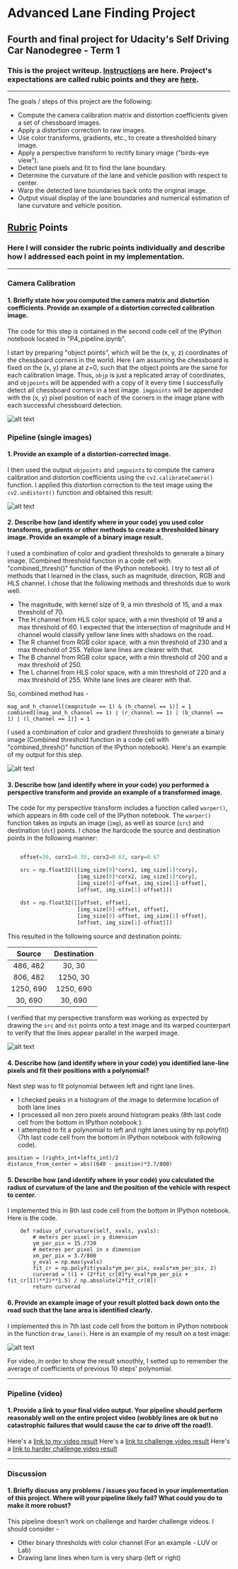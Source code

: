# **Advanced Lane Finding Project** 

## Fourth and final project for Udacity's Self Driving Car Nanodegree - Term 1

### This is the project writeup. [Instructions](Instructions.md) are here. Project's expectations are called rubic points and they are [here](https://review.udacity.com/#!/rubrics/571/view).

---

The goals / steps of this project are the following:

* Compute the camera calibration matrix and distortion coefficients given a set of chessboard images.
* Apply a distortion correction to raw images.
* Use color transforms, gradients, etc., to create a thresholded binary image.
* Apply a perspective transform to rectify binary image ("birds-eye view").
* Detect lane pixels and fit to find the lane boundary.
* Determine the curvature of the lane and vehicle position with respect to center.
* Warp the detected lane boundaries back onto the original image.
* Output visual display of the lane boundaries and numerical estimation of lane curvature and vehicle position.

[//]: # (Image References)

[image01]: ./examples/objectpoints.png "Points"
[image02]: ./examples/undistorted.png "Undistorted"
[image03]: ./examples/perspective.png "Perspective Transformation"
[image04]: ./examples/thresholds.png "Thresholds"
[image05]: ./examples/draw_lane.png "draw_lane()"

## [Rubric](https://review.udacity.com/#!/rubrics/571/view) Points

### Here I will consider the rubric points individually and describe how I addressed each point in my implementation.  

---

### Camera Calibration

#### 1. Briefly state how you computed the camera matrix and distortion coefficients. Provide an example of a distortion corrected calibration image.

The code for this step is contained in the second code cell of the IPython notebook located in "P4_pipeline.ipynb".   

I start by preparing "object points", which will be the (x, y, z) coordinates of the chessboard corners in the world. Here I am assuming the chessboard is fixed on the (x, y) plane at z=0, such that the object points are the same for each calibration image.  Thus, `objp` is just a replicated array of coordinates, and `objpoints` will be appended with a copy of it every time I successfully detect all chessboard corners in a test image.  `imgpoints` will be appended with the (x, y) pixel position of each of the corners in the image plane with each successful chessboard detection.  

![alt text][image01]


### Pipeline (single images)

#### 1. Provide an example of a distortion-corrected image.

I then used the output `objpoints` and `imgpoints` to compute the camera calibration and distortion coefficients using the `cv2.calibrateCamera()` function.  I applied this distortion correction to the test image using the `cv2.undistort()` function and obtained this result: 

![alt text][image02]

#### 2. Describe how (and identify where in your code) you used color transforms, gradients or other methods to create a thresholded binary image.  Provide an example of a binary image result.

I used a combination of color and gradient thresholds to generate a binary image. (Combined threshold function in a code cell with "combined_thresh()" function of the IPython notebook). I try to test all of methods that I learned in the class, such as magnitude, direction, RGB and HLS channel. I chose that the following methods and thresholds due to work well.

* The magnitude, with kernel size of 9, a min threshold of 15, and a max threshold of 70.
* The H channel from HLS color space, with a min threshold of 19 and a max threshold of 60. I expected that the intersection of magnitude and H channel would classify yellow lane lines with shadows on the road.
* The R channel from RGB color space, with a min threshold of 230 and a max threshold of 255. Yellow lane lines are clearer with that.
* The B channel from RGB color space, with a min threshold of 200 and a max threshold of 250.
* The L channel from HLS color space, with a min threshold of 220 and a max threshold of 255. White lane lines are clearer with that.

So, combined method has - 

```
mag_and_h_channel[(magnitude == 1) & (h_channel == 1)] = 1
combined[(mag_and_h_channel == 1) | (r_channel == 1) | (b_channel == 1) | (l_channel == 1)] = 1
```


I used a combination of color and gradient thresholds to generate a binary image (Combined threshold function in a code cell with "combined_thresh()" function of the IPython notebook). Here's an example of my output for this step. 

![alt text][image04]

#### 3. Describe how (and identify where in your code) you performed a perspective transform and provide an example of a transformed image.

The code for my perspective transform includes a function called `warper()`, which appears in 6th code cell of the IPython notebook.  The `warper()` function takes as inputs an image (`img`), as well as source (`src`) and destination (`dst`) points.  I chose the hardcode the source and destination points in the following manner:

```python

	offset=30, corx1=0.38, corx2=0.63, cory=0.67

    src = np.float32([[img_size[0]*corx1, img_size[1]*cory],
                      [img_size[0]*corx2, img_size[1]*cory], 
                      [img_size[0]-offset, img_size[1]-offset], 
                      [offset, img_size[1]-offset]])
    
    dst = np.float32([[offset, offset], 
                      [img_size[0]-offset, offset], 
                      [img_size[0]-offset, img_size[1]-offset], 
                      [offset, img_size[1]-offset]])

```

This resulted in the following source and destination points:

| Source        | Destination   | 
|:-------------:|:-------------:| 
| 486, 482		| 30, 30		|
| 806, 482		| 1250, 30		|
| 1250, 690		| 1250, 690		|
| 30, 690		| 30, 690		|

I verified that my perspective transform was working as expected by drawing the `src` and `dst` points onto a test image and its warped counterpart to verify that the lines appear parallel in the warped image.

![alt text][image03]

#### 4. Describe how (and identify where in your code) you identified lane-line pixels and fit their positions with a polynomial?

Next step was to fit polynomial between left and right lane lines. 

* I checked peaks in a histogram of the image to determine location of both lane lines
* I processed all non zero pixels around histogram peaks (8th last code cell from the bottom in IPython notebook ). 
* I attempted to fit a polynomial to left and right lanes using by np.polyfit() (7th last code cell from the bottom in IPython notebook with following code).

```
position = (rightx_int+leftx_int)/2
distance_from_center = abs((640 - position)*3.7/800) 
```

#### 5. Describe how (and identify where in your code) you calculated the radius of curvature of the lane and the position of the vehicle with respect to center.

I implemented this in 8th last code cell from the bottom in IPython notebook. Here is the code.

```
    def radius_of_curvature(self, xvals, yvals):
        # meters per pixel in y dimension
        ym_per_pix = 15./720
        # meteres per pixel in x dimension
        xm_per_pix = 3.7/800
        y_eval = np.max(yvals)
        fit_cr = np.polyfit(yvals*ym_per_pix, xvals*xm_per_pix, 2)
        curverad = ((1 + (2*fit_cr[0]*y_eval*ym_per_pix + fit_cr[1])**2)**1.5) / np.absolute(2*fit_cr[0])
        return curverad
```

#### 6. Provide an example image of your result plotted back down onto the road such that the lane area is identified clearly.

I implemented this in 7th last code cell from the bottom in IPython notebook in the function `draw_lane()`.  Here is an example of my result on a test image:

![alt text][image05]

For video, in order to show the result smoothly, I setted up to remember the average of coefficients of previous 10 steps' polynomial.

---

### Pipeline (video)

#### 1. Provide a link to your final video output.  Your pipeline should perform reasonably well on the entire project video (wobbly lines are ok but no catastrophic failures that would cause the car to drive off the road!).

Here's a [link to my video result](project_video_output.mp4)
Here's a [link to challenge video result](challenge_video_output.mp4)
Here's a [link to harder challenge video result](harder_challenge_video_output.mp4)

---

### Discussion

#### 1. Briefly discuss any problems / issues you faced in your implementation of this project.  Where will your pipeline likely fail?  What could you do to make it more robust?

This pipeline doesn't work on challenge and harder challenge videos. I should consider - 

* Other binary thresholds with color channel (For an example - LUV or Lab)
* Drawing lane lines when turn is very sharp (left or right)

